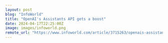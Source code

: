 ```yaml
---
layout: post
blog: "InfoWorld"
title: "OpenAI's Assistants API gets a boost"
date: 2024-04-17T22:25:00Z
image: images/infoworld.png
remote_url: "https://www.infoworld.com/article/3715263/openais-assistants-api-gets-a-boost.html#tk.rss_applicationdevelopment"
---
```

